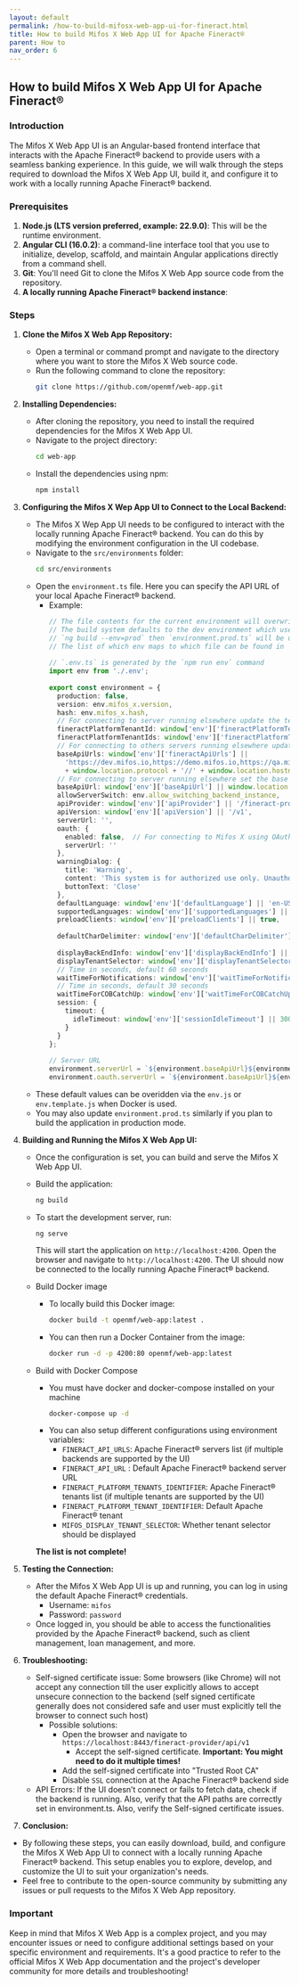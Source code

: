 ```yaml
---
layout: default
permalink: /how-to-build-mifosx-web-app-ui-for-fineract.html
title: How to build Mifos X Web App UI for Apache Fineract®
parent: How to
nav_order: 6
---
```


## How to build Mifos X Web App UI for Apache Fineract®

### Introduction
The Mifos X Web App UI is an Angular-based frontend interface that interacts with the Apache Fineract® backend to provide users with a seamless banking experience. 
In this guide, we will walk through the steps required to download the Mifos X Web App UI, build it, and configure it to work with a locally running Apache Fineract® backend.

### Prerequisites
1. **Node.js (LTS version preferred, example: 22.9.0)**: This will be the runtime environment.
2. **Angular CLI (16.0.2)**: a command-line interface tool that you use to initialize, develop, scaffold, and maintain Angular applications directly from a command shell.
3. **Git**: You'll need Git to clone the Mifos X Web App source code from the repository.
4. **A locally running Apache Fineract® backend instance**: 
   
### Steps
1. **Clone the Mifos X Web App Repository:**
   - Open a terminal or command prompt and navigate to the directory where you want to store the Mifos X Web source code.
   - Run the following command to clone the repository:
     ```bash
     git clone https://github.com/openmf/web-app.git
     ```
2. **Installing Dependencies:**
   - After cloning the repository, you need to install the required dependencies for the Mifos X Web App UI.
   - Navigate to the project directory:
     ```bash
     cd web-app
     ```
   - Install the dependencies using npm:
     ```bash
     npm install
     ```
4. **Configuring the Mifos X Wep App UI to Connect to the Local Backend:**
   - The Mifos X Wep App UI needs to be configured to interact with the locally running Apache Fineract® backend. You can do this by modifying the environment configuration in the UI codebase.
   - Navigate to the `src/environments` folder:
     ```bash
     cd src/environments
     ```
   - Open the `environment.ts` file. Here you can specify the API URL of your local Apache Fineract® backend.
     - Example:
       ```typescript
       // The file contents for the current environment will overwrite these during build.
       // The build system defaults to the dev environment which uses `environment.ts`, but if you do
       // `ng build --env=prod` then `environment.prod.ts` will be used instead.
       // The list of which env maps to which file can be found in `.angular-cli.json`.
      
       // `.env.ts` is generated by the `npm run env` command
       import env from './.env';
      
       export const environment = {
         production: false,
         version: env.mifos_x.version,
         hash: env.mifos_x.hash,
         // For connecting to server running elsewhere update the tenant identifier
         fineractPlatformTenantId: window['env']['fineractPlatformTenantId'] || 'default',
         fineractPlatformTenantIds: window['env']['fineractPlatformTenantIds'] || 'default',
         // For connecting to others servers running elsewhere update the base API URL
         baseApiUrls: window['env']['fineractApiUrls'] ||
           'https://dev.mifos.io,https://demo.mifos.io,https://qa.mifos.io,https://staging.mifos.io,https://mobile.mifos.io,https://demo.fineract.dev,https://localhost:8443,'
           + window.location.protocol + '//' + window.location.hostname + ':' + window.location.port,
         // For connecting to server running elsewhere set the base API URL
         baseApiUrl: window['env']['baseApiUrl'] || window.location.protocol + '//' + window.location.hostname + ':' + window.location.port,
         allowServerSwitch: env.allow_switching_backend_instance,
         apiProvider: window['env']['apiProvider'] || '/fineract-provider/api',
         apiVersion: window['env']['apiVersion'] || '/v1',
         serverUrl: '',
         oauth: {
           enabled: false,  // For connecting to Mifos X using OAuth2 Authentication change the value to true
           serverUrl: ''
         },
         warningDialog: {
           title: 'Warning',
           content: 'This system is for authorized use only. Unauthorized access will result in possible legal action. By accessing this system, you acknowledge that you are authorized to do so and that all data stored and processed here is confidential.',
           buttonText: 'Close'
         },
         defaultLanguage: window['env']['defaultLanguage'] || 'en-US',
         supportedLanguages: window['env']['supportedLanguages'] || 'cs-CS,de-DE,en-US,es-MX,fr-FR,it-IT,ko-KO,lt-LT,lv-LV,ne-NE,pt-PT,sw-SW',
         preloadClients: window['env']['preloadClients'] || true,
      
         defaultCharDelimiter: window['env']['defaultCharDelimiter'] || ',',
      
         displayBackEndInfo: window['env']['displayBackEndInfo'] || 'true',
         displayTenantSelector: window['env']['displayTenantSelector'] || 'true',
         // Time in seconds, default 60 seconds
         waitTimeForNotifications: window['env']['waitTimeForNotifications'] || 60,
         // Time in seconds, default 30 seconds
         waitTimeForCOBCatchUp: window['env']['waitTimeForCOBCatchUp'] || 30,
         session: {
           timeout: {
             idleTimeout: window['env']['sessionIdleTimeout'] || 300000, // 5 minutes
           }
         }
       };
      
       // Server URL
       environment.serverUrl = `${environment.baseApiUrl}${environment.apiProvider}${environment.apiVersion}`;
       environment.oauth.serverUrl = `${environment.baseApiUrl}${environment.apiProvider}`;
       ```
    - These default values can be overidden via the `env.js` or `env.template.js` when Docker is used.
    - You may also update `environment.prod.ts` similarly if you plan to build the application in production mode.
5. **Building and Running the Mifos X Web App UI:**
   - Once the configuration is set, you can build and serve the Mifos X Web App UI.
   - Build the application:
     ```bash
     ng build
     ```
   - To start the development server, run:
     ```
     ng serve
     ```
     This will start the application on `http://localhost:4200`.
     Open the browser and navigate to `http://localhost:4200`. The UI should now be connected to the locally running Apache Fineract® backend.
   - Build Docker image
     - To locally build this Docker image: 
       ```bash
       docker build -t openmf/web-app:latest .
       ```
     - You can then run a Docker Container from the image:
       ```bash
       docker run -d -p 4200:80 openmf/web-app:latest
       ```
   - Build with Docker Compose
     - You must have docker and docker-compose installed on your machine
       ```bash
       docker-compose up -d
       ```
     - You can also setup different configurations using environment variables:
       - `FINERACT_API_URLS`: Apache Fineract® servers list (if multiple backends are supported by the UI)
       - `FINERACT_API_URL` : Default Apache Fineract® backend server URL
       - `FINERACT_PLATFORM_TENANTS_IDENTIFIER`: Apache Fineract® tenants list (if multiple tenants are supported by the UI)
       - `FINERACT_PLATFORM_TENANT_IDENTIFIER`: Default Apache Fineract® tenant
       - `MIFOS_DISPLAY_TENANT_SELECTOR`: Whether tenant selector should be displayed

      **The list is not complete!**
6. **Testing the Connection:**
   - After the Mifos X Web App UI is up and running, you can log in using the default Apache Fineract® credentials.
     - Username: `mifos`
     - Password: `password`
   - Once logged in, you should be able to access the functionalities provided by the Apache Fineract® backend, such as client management, loan management, and more.
7. **Troubleshooting:**
   - Self-signed certificate issue: Some browsers (like Chrome) will not accept any connection till the user explicitly allows to accept unsecure connection to the backend (self signed certificate generally does not considered safe and user must explicitly tell the browser to connect such host)
     - Possible solutions:
       - Open the browser and navigate to `https://localhost:8443/fineract-provider/api/v1`
         - Accept the self-signed certificate. **Important: You might need to do it multiple times!**
       - Add the self-signed certificate into "Trusted Root CA"
       - Disable `SSL` connection at the Apache Fineract® backend side
   - API Errors: If the UI doesn’t connect or fails to fetch data, check if the backend is running. Also, verify that the API paths are correctly set in environment.ts. Also, verify the Self-signed certificate issues. 

8. **Conclusion:**
  - By following these steps, you can easily download, build, and configure the Mifos X Web App UI to connect with a locally running Apache Fineract® backend. This setup enables you to explore, develop, and customize the UI to suit your organization's needs.
  - Feel free to contribute to the open-source community by submitting any issues or pull requests to the Mifos X Web App repository.

### Important
Keep in mind that Mifos X Web App is a complex project, and you may encounter issues or need to configure additional settings based on your specific environment and requirements. It's a good practice to refer to the official Mifos X Web App documentation and the project's developer community for more details and troubleshooting!

